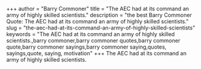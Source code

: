 +++
author = "Barry Commoner"
title = "The AEC had at its command an army of highly skilled scientists."
description = "the best Barry Commoner Quote: The AEC had at its command an army of highly skilled scientists."
slug = "the-aec-had-at-its-command-an-army-of-highly-skilled-scientists"
keywords = "The AEC had at its command an army of highly skilled scientists.,barry commoner,barry commoner quotes,barry commoner quote,barry commoner sayings,barry commoner saying,quotes, sayings,quote, saying, motivation"
+++
The AEC had at its command an army of highly skilled scientists.
